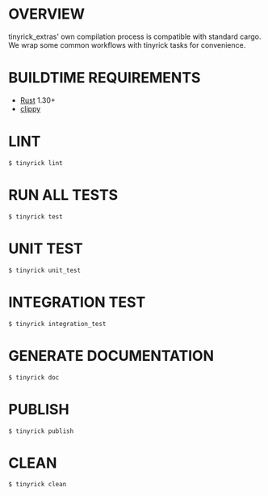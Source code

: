 # OVERVIEW

tinyrick_extras' own compilation process is compatible with standard cargo. We wrap some common workflows with tinyrick tasks for convenience.

# BUILDTIME REQUIREMENTS

* [Rust](https://www.rust-lang.org/en-US/) 1.30+
* [clippy](https://github.com/rust-lang-nursery/rust-clippy)

# LINT

```console
$ tinyrick lint
```

# RUN ALL TESTS

```console
$ tinyrick test
```

# UNIT TEST

```console
$ tinyrick unit_test
```

# INTEGRATION TEST

```console
$ tinyrick integration_test
```

# GENERATE DOCUMENTATION

```console
$ tinyrick doc
```

# PUBLISH

```console
$ tinyrick publish
```

# CLEAN

```console
$ tinyrick clean
```
